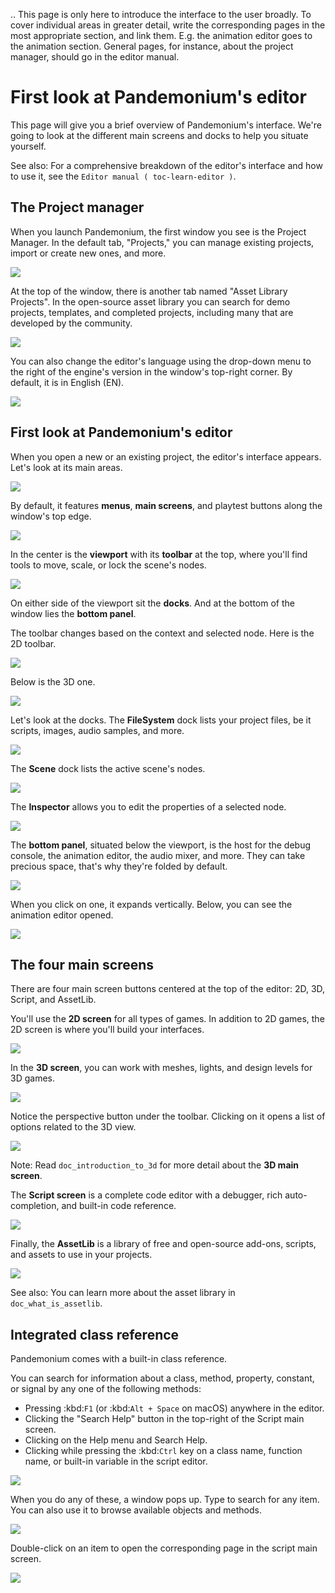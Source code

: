 .. This page is only here to introduce the interface to the user broadly. To
   cover individual areas in greater detail, write the corresponding pages in
   the most appropriate section, and link them. E.g. the animation editor goes
   to the animation section. General pages, for instance, about the project
   manager, should go in the editor manual.



First look at Pandemonium's editor
============================

This page will give you a brief overview of Pandemonium's interface. We're going to
look at the different main screens and docks to help you situate yourself.

See also:
 For a comprehensive breakdown of the editor's interface and how to
             use it, see the `Editor manual ( toc-learn-editor )`.

The Project manager
-------------------

When you launch Pandemonium, the first window you see is the Project Manager. In the
default tab, "Projects," you can manage existing projects, import or create new
ones, and more.

![](img/editor_intro_project_manager.png)

At the top of the window, there is another tab named "Asset Library Projects".
In the open-source asset library you can search for demo projects, templates,
and completed projects, including many that are developed by the community.

![](img/editor_intro_project_templates.png)

You can also change the editor's language using the drop-down menu to the right
of the engine's version in the window's top-right corner. By default, it is in
English (EN).

![](img/editor_intro_language.png)

First look at Pandemonium's editor
----------------------------

When you open a new or an existing project, the editor's interface appears.
Let's look at its main areas.

![](img/editor_intro_editor_empty.png)

By default, it features **menus**, **main screens**, and playtest buttons along
the window's top edge.

![](img/editor_intro_top_menus.png)

In the center is the **viewport** with its **toolbar** at the top, where you'll
find tools to move, scale, or lock the scene's nodes.

![](img/editor_intro_3d_viewport.png)

On either side of the viewport sit the **docks**. And at the bottom of the
window lies the **bottom panel**.

The toolbar changes based on the context and selected node. Here is the 2D toolbar.

![](img/editor_intro_toolbar_2d.png)

Below is the 3D one.

![](img/editor_intro_toolbar_3d.png)

Let's look at the docks. The **FileSystem** dock lists your project files, be it
scripts, images, audio samples, and more.

![](img/editor_intro_filesystem_dock.png)

The **Scene** dock lists the active scene's nodes.

![](img/editor_intro_scene_dock.png)

The **Inspector** allows you to edit the properties of a selected node.

![](img/editor_intro_inspector_dock.png)

The **bottom panel**, situated below the viewport, is the host for the debug
console, the animation editor, the audio mixer, and more. They can take precious
space, that's why they're folded by default.

![](img/editor_intro_bottom_panels.png)

When you click on one, it expands vertically. Below, you can see the animation editor opened.

![](img/editor_intro_bottom_panel_animation.png)

The four main screens
---------------------

There are four main screen buttons centered at the top of the editor:
2D, 3D, Script, and AssetLib.

You'll use the **2D screen** for all types of games. In addition to 2D games,
the 2D screen is where you'll build your interfaces.

![](img/editor_intro_workspace_2d.png)

In the **3D screen**, you can work with meshes, lights, and design levels for
3D games.

![](img/editor_intro_workspace_3d.png)

Notice the perspective button under the toolbar. Clicking on it opens a list of
options related to the 3D view.

![](img/editor_intro_3d_viewport_perspective.png)

Note:
 Read `doc_introduction_to_3d` for more detail about the **3D
          main screen**.

The **Script screen** is a complete code editor with a debugger, rich
auto-completion, and built-in code reference.

![](img/editor_intro_workspace_script.png)

Finally, the **AssetLib** is a library of free and open-source add-ons, scripts,
and assets to use in your projects.

![](img/editor_intro_workspace_assetlib.png)

See also:
 You can learn more about the asset library in
             `doc_what_is_assetlib`.

Integrated class reference
--------------------------

Pandemonium comes with a built-in class reference.

You can search for information about a class, method, property, constant, or
signal by any one of the following methods:

* Pressing :kbd:`F1` (or :kbd:`Alt + Space` on macOS) anywhere in the editor.
* Clicking the "Search Help" button in the top-right of the Script main screen.
* Clicking on the Help menu and Search Help.
* Clicking while pressing the :kbd:`Ctrl` key on a class name, function name, 
  or built-in variable in the script editor.


![](img/editor_intro_search_help_button.png)

When you do any of these, a window pops up. Type to search for any item. You can
also use it to browse available objects and methods.

![](img/editor_intro_search_help.png)

Double-click on an item to open the corresponding page in the script main screen.

![](img/editor_intro_help_class_animated_sprite.png)
